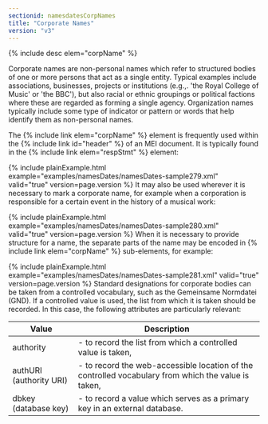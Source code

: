 ```yaml
---
sectionid: namesdatesCorpNames
title: "Corporate Names"
version: "v3"
---
```




{% include desc elem="corpName" %}




Corporate names are non-personal names which refer to structured bodies of one or
more
persons that act as a single entity. Typical examples include associations, businesses,
projects or institutions (e.g.,. 'the Royal College of Music' or 'the BBC'), but also
racial
or ethnic groupings or political factions where these are regarded as forming a single
agency. Organization names typically include some type of indicator or pattern or
words that
help identify them as non-personal names.

The {% include link elem="corpName" %} element is frequently used within the {% include link id="header" %} of an MEI document. It is typically found in the {% include link elem="respStmt" %} element:

{% include plainExample.html example="examples/namesDates/namesDates-sample279.xml" valid="true" version=page.version %}
It may also be used wherever it is necessary to mark a corporate name, for example
when a
corporation is responsible for a certain event in the history of a musical work:

{% include plainExample.html example="examples/namesDates/namesDates-sample280.xml" valid="true" version=page.version %}
When it is necessary to provide structure for a name, the separate parts of the name
may be
encoded in {% include link elem="corpName" %} sub-elements, for example:

{% include plainExample.html example="examples/namesDates/namesDates-sample281.xml" valid="true" version=page.version %}
Standard designations for corporate bodies can be taken from a controlled vocabulary,
such
as the Gemeinsame Normdatei (GND). If a controlled value is used, the list from which
it is
taken should be recorded. In this case, the following attributes are particularly
relevant:

<table class="table table-striped">
   <thead>
      <tr>
         <th>Value</th>
         <th>Description</th>
      </tr>
   </thead>
   <tbody>
      <tr>
         <td><span class="att">authority</span></td>
         <td> - to record the list from which a controlled value is taken,</td>
      </tr>
      <tr>
         <td><span class="att">authURI</span> (authority URI)
         </td>
         <td> - to record the web-accessible location of the controlled vocabulary from which the
            value is taken,
         </td>
      </tr>
      <tr>
         <td><span class="att">dbkey</span> (database key)
         </td>
         <td> - to record a value which serves as a primary key in an external database.</td>
      </tr>
   </tbody>
</table>